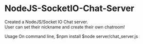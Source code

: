# NodeJS-SocketIO-Chat-Server

Created a NodeJS/Socket IO Chat server.<br>
User can set their nickname and create their own chatroom!<br>

Usage
On command line,
$npm install
$node server/chat_server.js